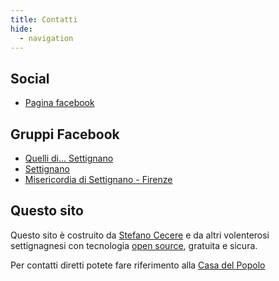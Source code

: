 ```yaml
---
title: Contatti
hide:
  - navigation
---
```


## Social
- [Pagina facebook](www.facebook.com/MensolaSettignano)

## Gruppi Facebook

- [Quelli di... Settignano](https://www.facebook.com/groups/243660009013628/)
- [Settignano](https://www.facebook.com/groups/51572682795/)
- [Misericordia di Settignano - Firenze](https://www.facebook.com/groups/35962933079)

## Questo sito
Questo sito è costruito da [Stefano Cecere](https://2042.substack.com/) e da altri volenterosi settignagnesi con tecnologia [open source](https://github.com/settignano/settignano.org), gratuita e sicura.

Per contatti diretti potete fare riferimento alla [Casa del Popolo](https://cdp.settignano.org/#contatti)

